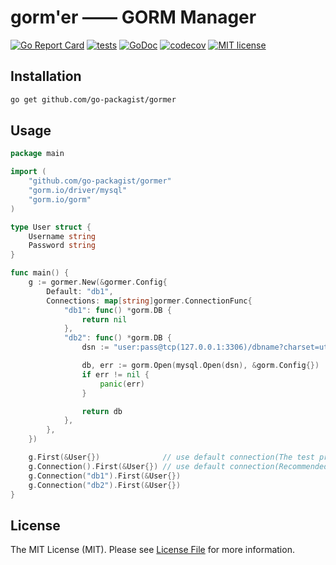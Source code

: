 # gorm'er —— GORM Manager

[![Go Report Card](https://goreportcard.com/badge/github.com/go-packagist/gormer)](https://goreportcard.com/report/github.com/go-packagist/gormer)
[![tests](https://github.com/go-packagist/gormer/actions/workflows/go.yml/badge.svg)](https://github.com/go-packagist/gormer/actions/workflows/go.yml)
[![GoDoc](https://pkg.go.dev/badge/github.com/go-packagist/gormer)](https://pkg.go.dev/github.com/go-packagist/gormer)
[![codecov](https://codecov.io/gh/go-packagist/gormer/branch/master/graph/badge.svg?token=5TWGQ9DIRU)](https://codecov.io/gh/go-packagist/gormer)
[![MIT license](https://img.shields.io/badge/license-MIT-brightgreen.svg)](https://opensource.org/licenses/MIT)

## Installation

```bash
go get github.com/go-packagist/gormer
```

## Usage

```go
package main

import (
	"github.com/go-packagist/gormer"
	"gorm.io/driver/mysql"
	"gorm.io/gorm"
)

type User struct {
	Username string
	Password string
}

func main() {
	g := gormer.New(&gormer.Config{
		Default: "db1",
		Connections: map[string]gormer.ConnectionFunc{
			"db1": func() *gorm.DB {
				return nil
			},
			"db2": func() *gorm.DB {
				dsn := "user:pass@tcp(127.0.0.1:3306)/dbname?charset=utf8mb4&parseTime=True&loc=Local"

				db, err := gorm.Open(mysql.Open(dsn), &gorm.Config{})
				if err != nil {
					panic(err)
				}

				return db
			},
		},
	})

	g.First(&User{})              // use default connection(The test product could be discarded at any time)
	g.Connection().First(&User{}) // use default connection(Recommended usage)
	g.Connection("db1").First(&User{})
	g.Connection("db2").First(&User{})
}
```

## License

The MIT License (MIT). Please see [License File](LICENSE) for more information.